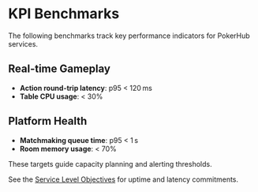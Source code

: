 # KPI Benchmarks

The following benchmarks track key performance indicators for PokerHub services.

## Real-time Gameplay
- **Action round-trip latency**: p95 < 120 ms
- **Table CPU usage**: < 30%

## Platform Health
- **Matchmaking queue time**: p95 < 1 s
- **Room memory usage**: < 70%

These targets guide capacity planning and alerting thresholds.

See the [Service Level Objectives](./slo.md) for uptime and latency commitments.
